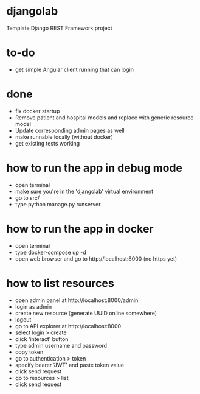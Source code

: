 # djangolab
Template Django REST Framework project

# to-do
- get simple Angular client running that can login

# done
- fix docker startup
- Remove patient and hospital models and replace with generic resource model
- Update corresponding admin pages as well
- make runnable locally (without docker)
- get existing tests working

# how to run the app in debug mode
- open terminal
- make sure you're in the 'djangolab' virtual environment
- go to src/
- type python manage.py runserver

# how to run the app in docker
- open terminal
- type docker-compose up -d
- open web browser and go to http://localhost:8000 (no https yet)

# how to list resources
- open admin panel at http://localhost:8000/admin
- login as admin
- create new resource (generate UUID online somewhere)
- logout
- go to API explorer at http://localhost:8000
- select login > create
- click 'interact' button
- type admin username and password
- copy token
- go to authentication > token
- specify bearer 'JWT' and paste token value
- click send request
- go to resources > list
- click send request
